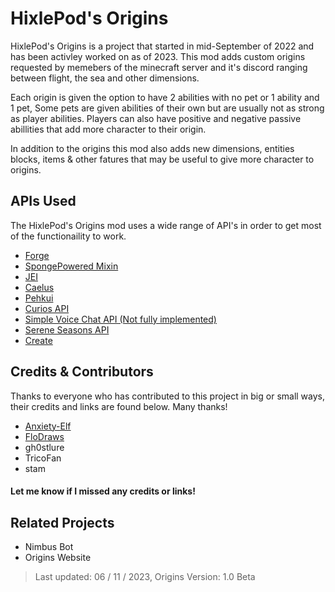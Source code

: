 
# HixlePod's Origins

HixlePod's Origins is a project that started in mid-September of 2022 and has been activley worked on as of 2023. This mod adds custom origins requested by memebers of the minecraft server and it's discord ranging between flight, the sea and other dimensions.

Each origin is given the option to have 2 abilities with no pet or 1 ability and 1 pet, Some pets are given abilities of their own but are usually not as strong as player abilities. Players can also have positive and negative passive abillities that add more character to their origin.

In addition to the origins this mod also adds new dimensions, entities blocks, items & other fatures that may be useful to give more character to origins.



## APIs Used 

The HixlePod's Origins mod uses a wide range of API's in order to get most of the functionaility to work. 

- [Forge](https://files.minecraftforge.net/net/minecraftforge/forge/)
- [SpongePowered Mixin](https://github.com/SpongePowered/Mixin)
- [JEI](https://www.curseforge.com/minecraft/mc-mods/jei)
- [Caelus](https://www.curseforge.com/minecraft/mc-mods/caelus)
- [Pehkui](https://www.curseforge.com/minecraft/mc-mods/pehkui)
- [Curios API](https://www.curseforge.com/minecraft/mc-mods/curios)
- [Simple Voice Chat API (Not fully implemented)](https://www.curseforge.com/minecraft/mc-mods/simple-voice-chat)
- [Serene Seasons API](https://www.curseforge.com/minecraft/mc-mods/serene-seasons)
- [Create](https://www.curseforge.com/minecraft/mc-mods/create)
## Credits & Contributors 

Thanks to everyone who has contributed to this project in big or small ways, their credits and links are found below. Many thanks!

+ [Anxiety-Elf](https://anxietyelf.wixsite.com/elfshobbithut)
+ [FloDraws](https://flodrawsalot.wixsite.com/flo-draws-portfolio)
+ gh0stlure
+ TricoFan
+ stam

#### Let me know if I missed any credits or links!
## Related Projects

- Nimbus Bot
- Origins Website
> Last updated: 06 / 11 / 2023, Origins Version: 1.0 Beta

